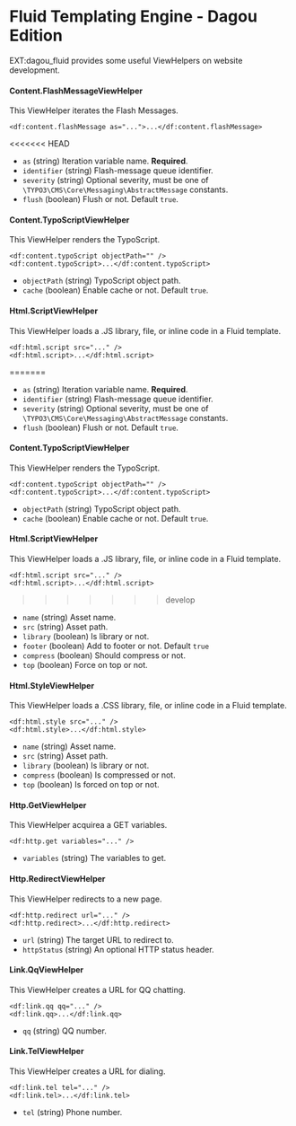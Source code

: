 # Fluid Templating Engine - Dagou Edition
EXT:dagou_fluid provides some useful ViewHelpers on website development.

#### Content.FlashMessageViewHelper
This ViewHelper iterates the Flash Messages.

    <df:content.flashMessage as="...">...</df:content.flashMessage>
<<<<<<< HEAD

- `as` (string) Iteration variable name. **Required**.
- `identifier` (string) Flash-message queue identifier.
- `severity` (string) Optional severity, must be one of `\TYPO3\CMS\Core\Messaging\AbstractMessage` constants.
- `flush` (boolean) Flush or not. Default `true`.

#### Content.TypoScriptViewHelper
This ViewHelper renders the TypoScript.

    <df:content.typoScript objectPath="" />
    <df:content.typoScript>...</df:content.typoScript>

- `objectPath` (string) TypoScript object path.
- `cache` (boolean) Enable cache or not. Default `true`.

#### Html.ScriptViewHelper
This ViewHelper loads a .JS library, file, or inline code in a Fluid template.

	<df:html.script src="..." />
	<df:html.script>...</df:html.script>

=======

- `as` (string) Iteration variable name. **Required**.
- `identifier` (string) Flash-message queue identifier.
- `severity` (string) Optional severity, must be one of `\TYPO3\CMS\Core\Messaging\AbstractMessage` constants.
- `flush` (boolean) Flush or not. Default `true`.

#### Content.TypoScriptViewHelper
This ViewHelper renders the TypoScript.

    <df:content.typoScript objectPath="" />
    <df:content.typoScript>...</df:content.typoScript>

- `objectPath` (string) TypoScript object path.
- `cache` (boolean) Enable cache or not. Default `true`.

#### Html.ScriptViewHelper
This ViewHelper loads a .JS library, file, or inline code in a Fluid template.

	<df:html.script src="..." />
	<df:html.script>...</df:html.script>

>>>>>>> develop
- `name` (string) Asset name.
- `src` (string) Asset path.
- `library` (boolean) Is library or not.
- `footer` (boolean) Add to footer or not. Default `true`
- `compress` (boolean) Should compress or not.
- `top` (boolean) Force on top or not.

#### Html.StyleViewHelper
This ViewHelper loads a .CSS library, file, or inline code in a Fluid template.

	<df:html.style src="..." />
	<df:html.style>...</df:html.style>

- `name` (string) Asset name.
- `src` (string) Asset path.
- `library` (boolean) Is library or not.
- `compress` (boolean) Is compressed or not.
- `top` (boolean) Is forced on top or not.

#### Http.GetViewHelper
This ViewHelper acquirea a GET variables.

	<df:http.get variables="..." />

- `variables` (string) The variables to get.

#### Http.RedirectViewHelper
This ViewHelper redirects to a new page.

	<df:http.redirect url="..." />
	<df:http.redirect>...</df:http.redirect>

- `url` (string) The target URL to redirect to.
- `httpStatus` (string) An optional HTTP status header.

#### Link.QqViewHelper
This ViewHelper creates a URL for QQ chatting.

	<df:link.qq qq="..." />
	<df:link.qq>...</df:link.qq>

- `qq` (string) QQ number.

#### Link.TelViewHelper
This ViewHelper creates a URL for dialing.

	<df:link.tel tel="..." />
	<df:link.tel>...</df:link.tel>

- `tel` (string) Phone number.